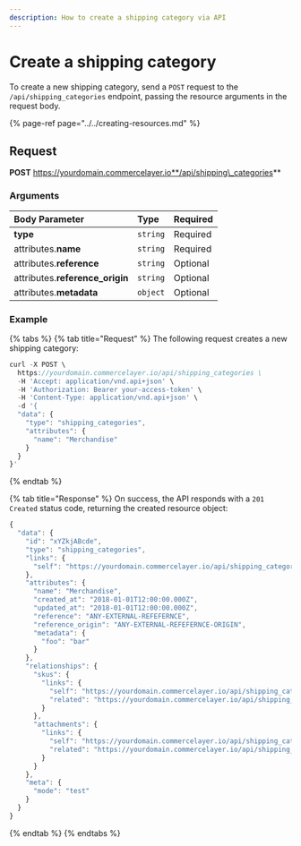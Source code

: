 ```yaml
---
description: How to create a shipping category via API
---
```


# Create a shipping category

To create a new shipping category, send a `POST` request to the `/api/shipping_categories` endpoint, passing the resource arguments in the request body.

{% page-ref page="../../creating-resources.md" %}

## Request

**POST** https://yourdomain.commercelayer.io**/api/shipping\_categories**

### Arguments

| Body Parameter | Type | Required |
| :--- | :--- | :--- |
| **type** | `string` | Required |
| attributes.**name** | `string` | Required |
| attributes.**reference** | `string` | Optional |
| attributes.**reference\_origin** | `string` | Optional |
| attributes.**metadata** | `object` | Optional |

### Example

{% tabs %}
{% tab title="Request" %}
The following request creates a new shipping category:

```javascript
curl -X POST \
  https://yourdomain.commercelayer.io/api/shipping_categories \
  -H 'Accept: application/vnd.api+json' \
  -H 'Authorization: Bearer your-access-token' \
  -H 'Content-Type: application/vnd.api+json' \
  -d '{
  "data": {
    "type": "shipping_categories",
    "attributes": {
      "name": "Merchandise"
    }
  }
}'
```
{% endtab %}

{% tab title="Response" %}
On success, the API responds with a `201 Created` status code, returning the created resource object:

```javascript
{
  "data": {
    "id": "xYZkjABcde",
    "type": "shipping_categories",
    "links": {
      "self": "https://yourdomain.commercelayer.io/api/shipping_categories/xYZkjABcde"
    },
    "attributes": {
      "name": "Merchandise",
      "created_at": "2018-01-01T12:00:00.000Z",
      "updated_at": "2018-01-01T12:00:00.000Z",
      "reference": "ANY-EXTERNAL-REFEFERNCE",
      "reference_origin": "ANY-EXTERNAL-REFEFERNCE-ORIGIN",
      "metadata": {
        "foo": "bar"
      }
    },
    "relationships": {
      "skus": {
        "links": {
          "self": "https://yourdomain.commercelayer.io/api/shipping_categories/xYZkjABcde/relationships/skus",
          "related": "https://yourdomain.commercelayer.io/api/shipping_categories/xYZkjABcde/skus"
        }
      },
      "attachments": {
        "links": {
          "self": "https://yourdomain.commercelayer.io/api/shipping_categories/xYZkjABcde/relationships/attachments",
          "related": "https://yourdomain.commercelayer.io/api/shipping_categories/xYZkjABcde/attachments"
        }
      }
    },
    "meta": {
      "mode": "test"
    }
  }
}
```
{% endtab %}
{% endtabs %}

